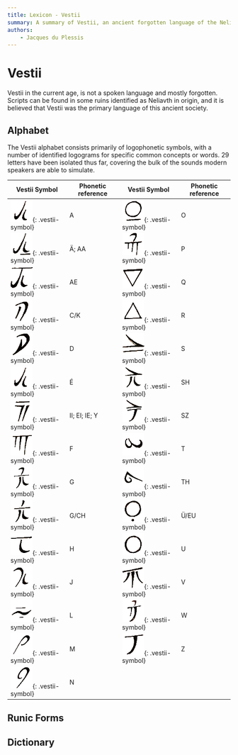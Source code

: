```yaml
---
title: Lexicon - Vestii
summary: A summary of Vestii, an ancient forgotten language of the Neliavth races.
authors:
    - Jacques du Plessis
---
```

# Vestii
Vestii in the current age, is not a spoken language and mostly forgotten.  Scripts can be found in some ruins identified as Neliavth in origin, and it is believed that Vestii was the primary language of this ancient society.

## Alphabet
The Vestii alphabet consists primarily of logophonetic symbols, with a number of identified logograms for specific common concepts or words. 29 letters have been isolated thus far, covering the bulk of the sounds modern speakers are able to simulate.

|Vestii Symbol|Phonetic reference|Vestii Symbol|Phonetic reference|
|-|-|-|-|
|![vestii_A](/assets/images/vestii/A.png "Vestii A"){: .vestii-symbol}|A|![vestii_O](/assets/images/vestii/O.png "Vestii O"){: .vestii-symbol}|O|
|![vestii_AA](/assets/images/vestii/_AA.png "Vestii AA"){: .vestii-symbol}|Ä; AA|![vestii_P](/assets/images/vestii/P.png "Vestii P"){: .vestii-symbol}|P|
|![vestii_AE](/assets/images/vestii/AE.png "Vestii AE"){: .vestii-symbol}|AE|![vestii_Q](/assets/images/vestii/Q.png "Vestii Q"){: .vestii-symbol}|Q|
|![vestii_C_K](/assets/images/vestii/C_K.png "Vestii C/K"){: .vestii-symbol}|C/K|![vestii_R](/assets/images/vestii/R.png "Vestii R"){: .vestii-symbol}|R|
|![vestii_D](/assets/images/vestii/D.png "Vestii D"){: .vestii-symbol}|D|![vestii_S](/assets/images/vestii/S.png "Vestii S"){: .vestii-symbol}|S|
|![vestii_E-](/assets/images/vestii/A.png "Vestii É"){: .vestii-symbol}|É|![vestii_SH](/assets/images/vestii/SH.png "Vestii SH"){: .vestii-symbol}|SH|
|![vestii_EI](/assets/images/vestii/EI_IE_Y_II.png "Vestii A"){: .vestii-symbol}|II; EI; IE; Y|![vestii_SZ](/assets/images/vestii/SZ.png "Vestii SZ"){: .vestii-symbol}|SZ|
|![vestii_F](/assets/images/vestii/F.png "Vestii F"){: .vestii-symbol}|F|![vestii_T](/assets/images/vestii/T.png "Vestii T"){: .vestii-symbol}|T|
|![vestii_G](/assets/images/vestii/G_(guh).png "Vestii A"){: .vestii-symbol}|G|![vestii_TH](/assets/images/vestii/TH.png "Vestii TH"){: .vestii-symbol}|TH|
|![vestii_G_CH](/assets/images/vestii/G_CH.png "Vestii A"){: .vestii-symbol}|G/CH|![vestii_U_EU](/assets/images/vestii/U_EU.png "Vestii Ü"){: .vestii-symbol}|Ü/EU|
|![vestii_H](/assets/images/vestii/H.png "Vestii H"){: .vestii-symbol}|H|![vestii_U](/assets/images/vestii/U.png "Vestii U"){: .vestii-symbol}|U|
|![vestii_J](/assets/images/vestii/J.png "Vestii J"){: .vestii-symbol}|J|![vestii_V](/assets/images/vestii/V.png "Vestii V"){: .vestii-symbol}|V|
|![vestii_L](/assets/images/vestii/L.png "Vestii L"){: .vestii-symbol}|L|![vestii_W](/assets/images/vestii/W.png "Vestii W"){: .vestii-symbol}|W|
|![vestii_M](/assets/images/vestii/M.png "Vestii M"){: .vestii-symbol}|M|![vestii_Z](/assets/images/vestii/Z.png "Vestii Z"){: .vestii-symbol}|Z|
|![vestii_N](/assets/images/vestii/N.png "Vestii N"){: .vestii-symbol}|N|||

## Runic Forms

## Dictionary
